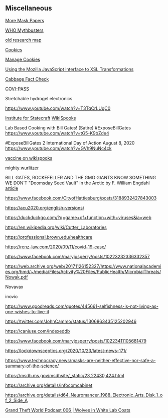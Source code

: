 <div class="menu-data" data-parent="#pages/blog/cv19/index"/></div>

## Miscellaneous


[More Mask Papers](#pages/blog/cv19/more-mask-papers)

[WHO Mythbusters](https://www.who.int/emergencies/diseases/novel-coronavirus-2019/advice-for-public/myth-busters)

[old research map](https://en.wikipedia.org/wiki/User:Umeboshi/research_map)

[Cookies](chrome://settings/content/cookies)

[Manage Cookies](chrome://settings/siteData)

[Using the Mozilla JavaScript interface to XSL Transformations](https://developer.mozilla.org/en-US/docs/Web/XSLT/Using_the_Mozilla_JavaScript_interface_to_XSL_Transformations#transformToDocument)

[Cabbage Fact Check](https://factcheck.afp.com/who-did-not-warn-against-eating-cabbage-during-covid-19-pandemic)

[COVI-PASS](https://covipass.com)



Stretchable hydrogel electronics

https://www.youtube.com/watch?v=T3TqCrLUgC0


[Institute for Statecraft](https://en.wikipedia.org/wiki/Institute_for_Statecraft)
[WikiSpooks](https://wikispooks.com/wiki/Institute_for_Statecraft)


Lab Based Cooking with Bill Gates! (Satire) #ExposeBillGates
https://www.youtube.com/watch?v=tG5-K9bZde4

#ExposeBillGates 2 International Day of Action August 8, 2020
https://www.youtube.com/watch?v=GVh9NuNc4ck


[vaccine on wikispooks](https://wikispooks.com/wiki/COVID-19/Vaccine)

[mighty wurlitzer](https://archive.org/search.php?query=subject%3A%22mighty+wurlitzer%22)




BILL GATES, ROCKEFELLER AND THE GMO GIANTS KNOW SOMETHING WE DON’T
"Doomsday Seed Vault" in the Arctic
by F. William Engdahl
[article](https://www.voltairenet.org/article162545.html)

https://www.facebook.com/CityofHattiesburg/posts/3188932427843003


https://acu2020.org/english-versions/


https://duckduckgo.com/?q=game+of+function+with+viruses&ia=web


https://en.wikipedia.org/wiki/Cutter_Laboratories



https://professional.brown.edu/healthcare


https://renz-law.com/2020/09/11/covid-19-case/



<div class="link-view" data-title="Papers And Articles"  data-category="miscellaneous"></div>


https://www.facebook.com/maryjosperry/posts/10223232336332357

https://web.archive.org/web/20171126152327/https://www.nationalacademies.org/hmd/~/media/Files/Activity%20Files/PublicHealth/MicrobialThreats/Nowak.pdf


Novavax

inovio

https://www.goodreads.com/quotes/445661-selfishness-is-not-living-as-one-wishes-to-live-it


https://twitter.com/JohnCammo/status/1306863435125202946

https://caniuse.com/indexeddb

https://www.facebook.com/maryjosperry/posts/10223411105681479

https://lockdownsceptics.org/2020/10/23/latest-news-171/

https://www.technocracy.news/masks-are-neither-effective-nor-safe-a-summary-of-the-science/


https://msdh.ms.gov/msdhsite/_static/23,22430,424.html



https://archive.org/details/infocomcabinet

https://archive.org/details/d64_Neuromancer_1988_Electronic_Arts_Disk_1_of_2_Side_A



[Grand Theft World Podcast 006 | Wolves in White Lab Coats](https://grandtheftworld.com/2020/12/14/grand-theft-world-podcast-006-wolves-in-white-lab-coats/)

